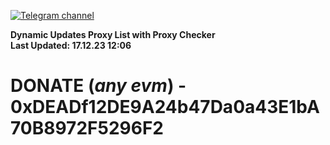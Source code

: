 [![Telegram channel](https://img.shields.io/endpoint?url=https://runkit.io/damiankrawczyk/telegram-badge/branches/master?url=https://t.me/n4z4v0d)](https://t.me/n4z4v0d) 

**Dynamic Updates Proxy List with Proxy Checker**  
**Last Updated: 17.12.23 12:06**

# DONATE (_any evm_) - 0xDEADf12DE9A24b47Da0a43E1bA70B8972F5296F2
